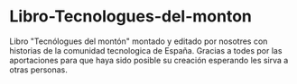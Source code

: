 # Libro-Tecnologues-del-monton
Libro "Tecnólogues del montón" montado y editado por nosotres con historias de la comunidad tecnologica de España. Gracias a todes por las aportaciones para que haya sido posible su creación esperando les sirva a otras personas.
